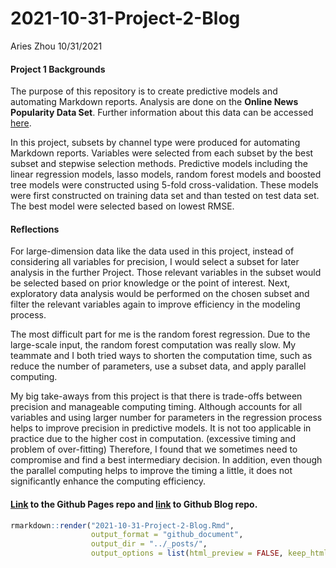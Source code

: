 2021-10-31-Project-2-Blog
================
Aries Zhou
10/31/2021

#### Project 1 Backgrounds

The purpose of this repository is to create predictive models and
automating Markdown reports. Analysis are done on the **Online News
Popularity Data Set**. Further information about this data can be
accessed
[here](https://archive.ics.uci.edu/ml/datasets/Online+News+Popularity).

In this project, subsets by channel type were produced for automating
Markdown reports. Variables were selected from each subset by the best
subset and stepwise selection methods. Predictive models including the
linear regression models, lasso models, random forest models and boosted
tree models were constructed using 5-fold cross-validation. These models
were first constructed on training data set and than tested on test data
set. The best model were selected based on lowest RMSE.

#### Reflections

For large-dimension data like the data used in this project, instead of
considering all variables for precision, I would select a subset for
later analysis in the further Project. Those relevant variables in the
subset would be selected based on prior knowledge or the point of
interest. Next, exploratory data analysis would be performed on the
chosen subset and filter the relevant variables again to improve
efficiency in the modeling process.

The most difficult part for me is the random forest regression. Due to
the large-scale input, the random forest computation was really slow. My
teammate and I both tried ways to shorten the computation time, such as
reduce the number of parameters, use a subset data, and apply parallel
computing.

My big take-aways from this project is that there is trade-offs between
precision and manageable computing timing. Although accounts for all
variables and using larger number for parameters in the regression
process helps to improve precision in predictive models. It is not too
applicable in practice due to the higher cost in computation. (excessive
timing and problem of over-fitting) Therefore, I found that we sometimes
need to compromise and find a best intermediary decision. In addition,
even though the parallel computing helps to improve the timing a little,
it does not significantly enhance the computing efficiency.

#### [Link](https://ywzhou33.github.io/ST558-Project-2/) to the Github Pages repo and [link](https://github.com/ywzhou33/ywzhou33.github.io.git) to Github Blog repo.

``` r
rmarkdown::render("2021-10-31-Project-2-Blog.Rmd", 
                  output_format = "github_document", 
                  output_dir = "../_posts/",
                  output_options = list(html_preview = FALSE, keep_html=FALSE))
```
